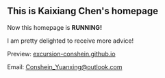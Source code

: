 ## This is Kaixiang Chen's homepage

Now this homepage is **RUNNING!**

I am pretty delighted to receive more advice! 

Preview: [excursion-conshein.github.io
](https://excursion-conshein.github.io
)

Email: Conshein_Yuanxing@outlook.com
